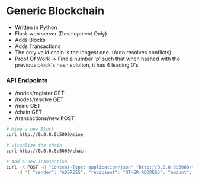 # Generic Blockchain

* Written in Python
* Flask web server (Development Only)
* Adds Blocks
* Adds Transactions
* The only valid chain is the longest one. (Auto resolves conflicts)
* Proof Of Work -> Find a number 'p' such that when hashed with the previous block's hash solution, it has 4 leading 0's


### API Endpoints

* /nodes/register GET
* /nodes/resolve GET
* /mine GET
* /chain GET
* /transactions/new POST

```bash
# Mine a new Block
curl http://0.0.0.0:5000/mine

# Visualize the chain
curl http://0.0.0.0:5000/chain

# Add a new Transaction
curl -X POST -H "Content-Type: application/json" "http://0.0.0.0:5000/transactions/new" \
	-d '{ "sender": "ADDRESS", "recipient": "OTHER-ADDRESS", "amount": 2 }' 
```

